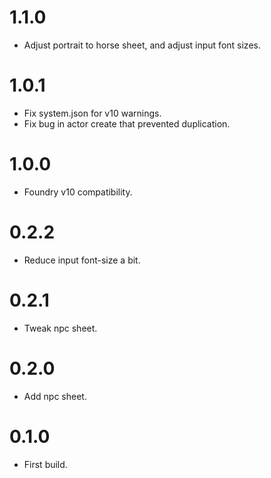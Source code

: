 # 1.1.0

- Adjust portrait to horse sheet, and adjust input font sizes.

# 1.0.1

- Fix system.json for v10 warnings.
- Fix bug in actor create that prevented duplication.

# 1.0.0

- Foundry v10 compatibility.

# 0.2.2

- Reduce input font-size a bit.

# 0.2.1

- Tweak npc sheet.

# 0.2.0

- Add npc sheet.

# 0.1.0

- First build.
